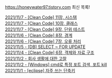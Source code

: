 https://honeywater97.tistory.com 최신 목록! 

[2021/11/7 - [Clean Code] 11장, 시스템](https://honeywater97.tistory.com/229) <br>
[2021/11/7 - [Clean Code] 10장, 클래스](https://honeywater97.tistory.com/228) <br>
[2021/11/7 - [Clean Code] 9장, 단위 테스트](https://honeywater97.tistory.com/227) <br>
[2021/11/6 - [Clean Code] 8장, 경계](https://honeywater97.tistory.com/226) <br>
[2021/11/6 - [Clean Code] 7장, 오류 처리](https://honeywater97.tistory.com/225) <br>
[2021/11/5 - [DB] SELECT ~ FOR UPDATE](https://honeywater97.tistory.com/224) <br>
[2021/11/4 - [Clean Code] 6장, 객체와 자료 구조](https://honeywater97.tistory.com/223) <br>
[2021/11/2 - 회사 생활에 대한 고찰](https://honeywater97.tistory.com/222) <br>
[2021/11/2 - [Windows] cmd로 특정 포트 검색, 포트 kill](https://honeywater97.tistory.com/221) <br>
[2021/11/1 - [eclipse] 자주 쓰는 단축키](https://honeywater97.tistory.com/220) <br>
